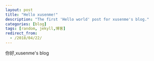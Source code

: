 ```yaml
---
layout: post
title: "Hello xusenme!"
description: "The first 'Hello world' post for xusenme's blog."
categories: [blog]
tags: [random, jekyll,博客]
redirect_from:
  - /2018/04/22/
---
```

你好,xusenme's blog